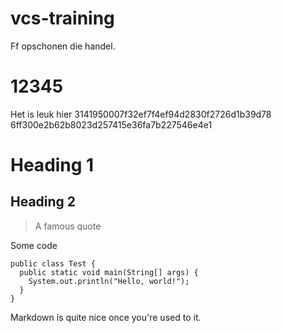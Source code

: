 vcs-training
============
Ff opschonen die handel.

12345
=====
Het is leuk hier
3141950007f32ef7f4ef94d2830f2726d1b39d78
6ff300e2b62b8023d257415e36fa7b227546e4e1

# Heading 1
## Heading 2

> A famous quote

Some code

```
public class Test {
  public static void main(String[] args) {
    System.out.println("Hello, world!");
  }
}
```
Markdown is quite nice once you're used to it.
